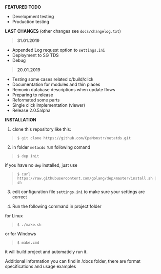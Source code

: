 __FEATURED TODO__
+ Development testing
+ Production testing

__LAST CHANGES__ (other changes see `docs/changelog.txt`)

> __31.01.2019__
+ Appended Log request option to `settings.ini`
+ Deployment to SG TDS
+ Debug

> __20.01.2019__
+ Testing some cases related c/build/click
+ Documentation for modules and thin places
+ Removin database descriptions when update flows
+ Preparing to release
+ Reformated some parts
+ Single click implementation (viewer)
+ Release 2.0.5alpha

__INSTALLATION__

1. clone this repository like this:
> `$ git clone https://github.com/CpaMonstr/metatds.git`

2. in folder `metacds` run following comand
> `$ dep init`

if you have no `dep` installed, just use
> `$ curl https://raw.githubusercontent.com/golang/dep/master/install.sh | sh`

3. edit configuration file `settings.ini` to make sure
your settings are correct

4. Run the following command in project folder

for Linux
> `$ ./make.sh` 

or for Windows
> `$ make.cmd`

it will build project and automaticly run it.

Additional information you can find in /docs folder,
there are format specifications and usage examples
